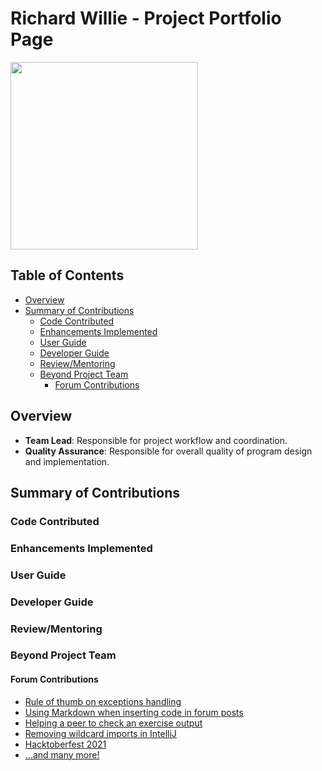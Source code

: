 # Richard Willie - Project Portfolio Page

<img src="https://i.imgur.com/9s3AOcl.jpg" width="300" height="300" />

## Table of Contents

* [Overview](#overview)
* [Summary of Contributions](#summary-of-contributions)
    * [Code Contributed](#code-contributed)
    * [Enhancements Implemented](#enhancements-implemented)
    * [User Guide](#user-guide)
    * [Developer Guide](#developer-guide)
    * [Review/Mentoring](#reviewmentoring)
    * [Beyond Project Team](#beyond-project-team)
        * [Forum Contributions](#forum-contributions)

## Overview

* **Team Lead**: Responsible for project workflow and coordination.
* **Quality Assurance**: Responsible for overall quality of program design and implementation.

## Summary of Contributions

### Code Contributed

### Enhancements Implemented

### User Guide

### Developer Guide

### Review/Mentoring

### Beyond Project Team

#### Forum Contributions

* [Rule of thumb on exceptions handling](https://github.com/nus-cs2113-AY2122S1/forum/issues/63#issuecomment-917387019)
* [Using Markdown when inserting code in forum posts](https://github.com/nus-cs2113-AY2122S1/forum/issues/47#issuecomment-910503125)
* [Helping a peer to check an exercise output](https://github.com/nus-cs2113-AY2122S1/forum/issues/39#issuecomment-908141464)
* [Removing wildcard imports in IntelliJ](https://github.com/nus-cs2113-AY2122S1/forum/issues/68)
* [Hacktoberfest 2021](https://github.com/nus-cs2113-AY2122S1/forum/issues/57)
* [...and many more!](https://nus-cs2113-ay2122s1.github.io/dashboards/contents/forum-activities.html#1-rich-llie-richwill28-61-posts)
